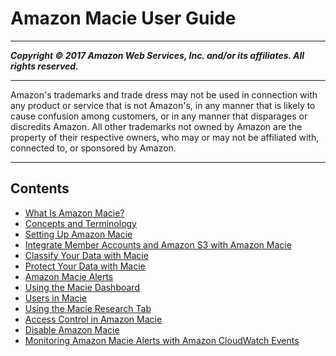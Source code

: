 # Amazon Macie User Guide

-----
*****Copyright &copy; 2017 Amazon Web Services, Inc. and/or its affiliates. All rights reserved.*****

-----
Amazon's trademarks and trade dress may not be used in 
     connection with any product or service that is not Amazon's, 
     in any manner that is likely to cause confusion among customers, 
     or in any manner that disparages or discredits Amazon. All other 
     trademarks not owned by Amazon are the property of their respective
     owners, who may or may not be affiliated with, connected to, or 
     sponsored by Amazon.

-----
## Contents
+ [What Is Amazon Macie?](what-is-macie.md)
+ [Concepts and Terminology](macie-concepts.md)
+ [Setting Up Amazon Macie](macie-setting-up.md)
+ [Integrate Member Accounts and Amazon S3 with Amazon Macie](macie-integration.md)
+ [Classify Your Data with Macie](macie-classify-data.md)
+ [Protect Your Data with Macie](macie-protect-data.md)
+ [Amazon Macie Alerts](macie-alerts.md)
+ [Using the Macie Dashboard](macie-dashboard.md)
+ [Users in Macie](macie-users.md)
+ [Using the Macie Research Tab](macie-research.md)
+ [Access Control in Amazon Macie](macie-access-control.md)
+ [Disable Amazon Macie](macie-disable.md)
+ [Monitoring Amazon Macie Alerts with Amazon CloudWatch Events](macie-cloudwatch.md)